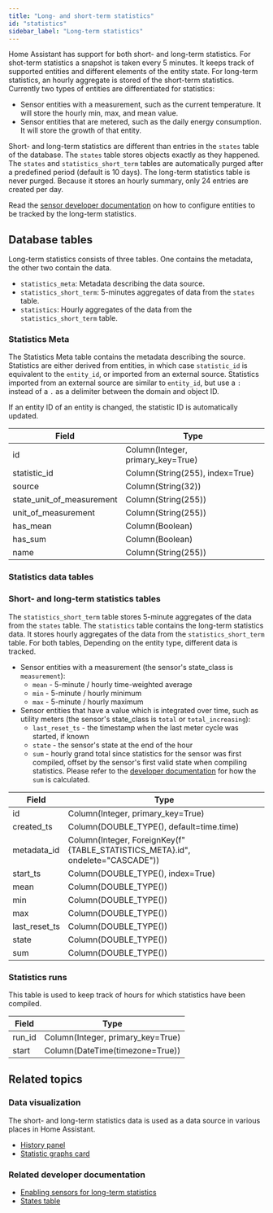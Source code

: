 ```yaml
---
title: "Long- and short-term statistics"
id: "statistics"
sidebar_label: "Long-term statistics"
---
```


Home Assistant has support for both short- and long-term statistics. For shot-term statistics a snapshot is taken every 5 minutes. It keeps track of supported entities and different elements of the entity state. For long-term statistics, an hourly aggregate is stored of the short-term statistics. Currently two types of entities are differentiated for statistics:

- Sensor entities with a measurement, such as the current temperature. It will store the hourly min, max, and mean value.
- Sensor entities that are metered, such as the daily energy consumption. It will store the growth of that entity.

Short- and long-term statistics are different than entries in the `states` table of the database. The `states` table stores objects exactly as they happened. The `states` and `statistics_short_term` tables are automatically purged after a predefined period (default is 10 days). The long-term statistics table is never purged. Because it stores an hourly summary, only 24 entries are created per day.

Read the [sensor developer documentation](https://developers.home-assistant.io/docs/core/entity/sensor#long-term-statistics) on how to configure entities to be tracked by the long-term statistics.

## Database tables

Long-term statistics consists of three tables. One contains the metadata, the other two contain the data.

- `statistics_meta`: Metadata describing the data source.
- `statistics_short_term`: 5-minutes aggregates of data from the `states` table.
- `statistics`: Hourly aggregates of the data from the `statistics_short_term` table.

### Statistics Meta

The Statistics Meta table contains the metadata describing the source. Statistics are either derived from entities, in which case `statistic_id` is equivalent to the `entity_id`, or imported from an external source. Statistics imported from an external source are similar to `entity_id`, but use a `:` instead of a `.` as a delimiter between the domain and object ID.

If an entity ID of an entity is changed, the statistic ID is automatically updated.

| Field             | Type                                                     |
| ----------------- | -------------------------------------------------------- |
| id | Column(Integer, primary_key=True)
| statistic_id | Column(String(255), index=True)
| source | Column(String(32))
| state_unit_of_measurement | Column(String(255))
| unit_of_measurement | Column(String(255))
| has_mean | Column(Boolean)
| has_sum | Column(Boolean)
| name | Column(String(255))

### Statistics data tables

### Short- and long-term statistics tables

The `statistics_short_term` table stores 5-minute aggregates of the data from the `states` table. The `statistics` table contains the long-term statistics data. It stores hourly aggregates of the data from the `statistics_short_term` table. For both tables, Depending on the entity type, different data is tracked.

- Sensor entities with a measurement (the sensor's state_class is `measurement`):
  - `mean` - 5-minute / hourly time-weighted average
  - `min` - 5-minute / hourly minimum
  - `max` - 5-minute / hourly maximum
- Sensor entities that have a value which is integrated over time, such as utility meters (the sensor's state_class is `total` or `total_increasing`):
  - `last_reset_ts` - the timestamp when the last meter cycle was started, if known
  - `state` - the sensor's state at the end of the hour
  - `sum` - hourly grand total since statistics for the sensor was first compiled, offset by the sensor's first valid state when compiling statistics. Please refer to the [developer documentation](https://developers.home-assistant.io/docs/core/entity/sensor#state_class_total_increasing) for how the `sum` is calculated.

| Field             | Type                                                     |
| ----------------- | -------------------------------------------------------- |
| id | Column(Integer, primary_key=True)
| created_ts | Column(DOUBLE_TYPE(), default=time.time)
| metadata_id | Column(Integer, ForeignKey(f"{TABLE_STATISTICS_META}.id", ondelete="CASCADE"))
| start_ts | Column(DOUBLE_TYPE(), index=True)
| mean | Column(DOUBLE_TYPE())
| min | Column(DOUBLE_TYPE())
| max | Column(DOUBLE_TYPE())
| last_reset_ts | Column(DOUBLE_TYPE())
| state | Column(DOUBLE_TYPE())
| sum | Column(DOUBLE_TYPE())

### Statistics runs

This table is used to keep track of hours for which statistics have been compiled.

| Field             | Type                                                     |
| ----------------- | -------------------------------------------------------- |
| run_id | Column(Integer, primary_key=True)
| start | Column(DateTime(timezone=True))

## Related topics

### Data visualization

The short- and long-term statistics data is used as a data source in various places in Home Assistant.

- [History panel](https://www.home-assistant.io/integrations/history/)
- [Statistic graphs card](https://www.home-assistant.io/dashboards/statistics-graph)

### Related developer documentation

- [Enabling sensors for long-term statistics](https://developers.home-assistant.io/docs/core/entity/sensor#long-term-statistics)
- [States table](/docs/states)